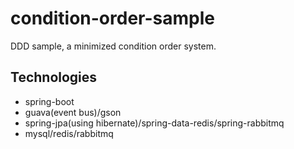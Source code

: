 # condition-order-sample

DDD sample, a minimized condition order system.

## Technologies

- spring-boot
- guava(event bus)/gson
- spring-jpa(using hibernate)/spring-data-redis/spring-rabbitmq
- mysql/redis/rabbitmq
